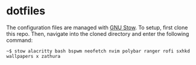 # dotfiles
The configuration files are managed with [GNU Stow](https://www.gnu.org/software/stow/). To setup, first clone this repo. Then, navigate into the cloned directory and enter the following command:

```
~$ stow alacritty bash bspwm neofetch nvim polybar ranger rofi sxhkd wallpapers x zathura
```
